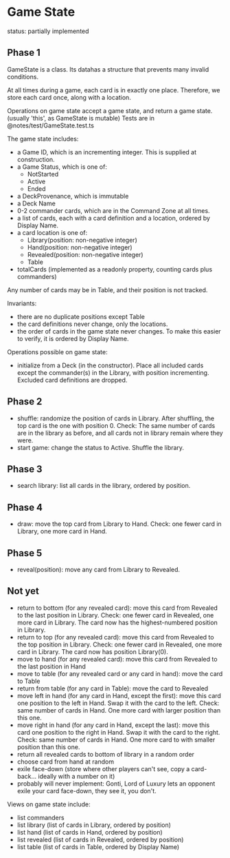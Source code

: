 # Game State

status: partially implemented

## Phase 1

GameState is a class. Its datahas a structure that prevents many invalid conditions.

At all times during a game, each card is in exactly one place. Therefore, we store each card once, along with a location.

Operations on game state accept a game state, and return a game state. (usually 'this', as GameState is mutable)
Tests are in @notes/test/GameState.test.ts

The game state includes:

- a Game ID, which is an incrementing integer. This is supplied at construction.
- a Game Status, which is one of:
  - NotStarted
  - Active
  - Ended
- a DeckProvenance, which is immutable
- a Deck Name
- 0-2 commander cards, which are in the Command Zone at all times.
- a list of cards, each with a card definition and a location, ordered by Display Name.
- a card location is one of:
  - Library(position: non-negative integer)
  - Hand(position: non-negative integer)
  - Revealed(position: non-negative integer)
  - Table
- totalCards (implemented as a readonly property, counting cards plus commanders)

Any number of cards may be in Table, and their position is not tracked.

Invariants:

- there are no duplicate positions except Table
- the card definitions never change, only the locations.
- the order of cards in the game state never changes. To make this easier to verify, it is ordered by Display Name.

Operations possible on game state:

- initialize from a Deck (in the constructor). Place all included cards except the commander(s) in the Library, with position incrementing. Excluded card definitions are dropped.

## Phase 2

- shuffle: randomize the position of cards in Library. After shuffling, the top card is the one with position 0. Check: The same number of cards are in the library as before, and all cards not in library remain where they were.
- start game: change the status to Active. Shuffle the library.

## Phase 3

- search library: list all cards in the library, ordered by position.

## Phase 4

- draw: move the top card from Library to Hand. Check: one fewer card in Library, one more card in Hand.

## Phase 5

- reveal(position): move any card from Library to Revealed.

## Not yet

- return to bottom (for any revealed card): move this card from Revealed to the last position in Library. Check: one fewer card in Revealed, one more card in Library. The card now has the highest-numbered position in Library.
- return to top (for any revealed card): move this card from Revealed to the top position in Library. Check: one fewer card in Revealed, one more card in Library. The card now has position Library(0).
- move to hand (for any revealed card): move this card from Revealed to the last position in Hand
- move to table (for any revealed card or any card in hand): move the card to Table
- return from table (for any card in Table): move the card to Revealed
- move left in hand (for any card in Hand, except the first): move this card one position to the left in Hand. Swap it with the card to the left. Check: same number of cards in Hand. One more card with larger position than this one.
- move right in hand (for any card in Hand, except the last): move this card one position to the right in Hand. Swap it with the card to the right. Check: same number of cards in Hand. One more card to with smaller position than this one.
- return all revealed cards to bottom of library in a random order
- choose card from hand at random
- exile face-down (store where other players can't see, copy a card-back... ideally with a number on it)
- probably will never implement: Gonti, Lord of Luxury lets an opponent exile your card face-down, they see it, you don't.

Views on game state include:

- list commanders
- list library (list of cards in Library, ordered by position)
- list hand (list of cards in Hand, ordered by position)
- list revealed (list of cards in Revealed, ordered by position)
- list table (list of cards in Table, ordered by Display Name)
